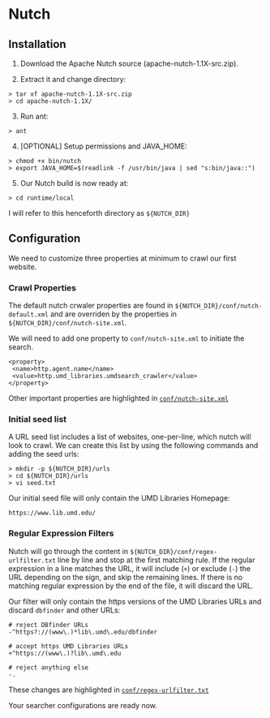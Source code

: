 # Nutch

## Installation

1) Download the Apache Nutch source (apache-nutch-1.1X-src.zip).

2) Extract it and change directory:

```
> tar xf apache-nutch-1.1X-src.zip
> cd apache-nutch-1.1X/
```

3) Run ant:

```
> ant
```

4) [OPTIONAL] Setup permissions and JAVA_HOME:

```
> chmod +x bin/nutch
> export JAVA_HOME=$(readlink -f /usr/bin/java | sed "s:bin/java::")
```

5) Our Nutch build is now ready at:

```
> cd runtime/local
```

I will refer to this henceforth directory as ```${NUTCH_DIR}```

## Configuration

We need to customize three properties at minimum to crawl our first website.

### Crawl Properties

The default nutch crwaler properties are found in ```${NUTCH_DIR}/conf/nutch-default.xml``` and are overriden by the properties in ```${NUTCH_DIR}/conf/nutch-site.xml```. 

We will need to add one property to ```conf/nutch-site.xml``` to initiate the search.

```
<property>
 <name>http.agent.name</name>
 <value>http.umd_libraries.umdsearch_crawler</value>
</property>
```

Other important properties are highlighted in [```conf/nutch-site.xml```][1]

### Initial seed list

A URL seed list includes a list of websites, one-per-line, which nutch will look to crawl. We can create this list by using the following commands and adding the seed urls:

```
> mkdir -p ${NUTCH_DIR}/urls
> cd ${NUTCH_DIR}/urls
> vi seed.txt
```

Our initial seed file will only contain the UMD Libraries Homepage:

```
https://www.lib.umd.edu/
```

### Regular Expression Filters

Nutch will go through the content in ```${NUTCH_DIR}/conf/regex-urlfilter.txt``` line by line and stop at the first matching rule. If the regular expression in a line matches the URL, it will include (```+```) or exclude (```-```) the URL depending on the sign, and skip the remaining lines. If there is no matching regular expression by the end of the file, it will discard the URL.

Our filter will only contain the https versions of the UMD Libraries URLs and discard ```dbfinder``` and other URLs:

```
# reject DBfinder URLs
-^https?://(www\.)*lib\.umd\.edu/dbfinder

# accept https UMD Libraries URLs
+^https://(www\.)?lib\.umd\.edu

# reject anything else
-.
```

These changes are highlighted in [```conf/regex-urlfilter.txt```][2]

Your searcher configurations are ready now.


[1]: https://github.com/samirlalvani/nutch-settings/blob/master/runtime/local/conf/nutch-site.xml
[2]: https://github.com/samirlalvani/nutch-settings/blob/master/runtime/local/conf/regex-urlfilter.txt
